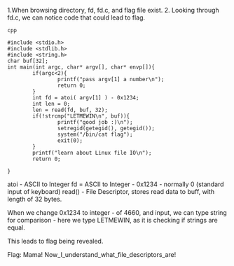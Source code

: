 1.When browsing directory, fd, fd.c, and flag file exist.
2. Looking through fd.c, we can notice code that could lead to flag.


```
cpp

#include <stdio.h>
#include <stdlib.h>
#include <string.h>
char buf[32];
int main(int argc, char* argv[], char* envp[]){
        if(argc<2){
                printf("pass argv[1] a number\n");
                return 0;
        }
        int fd = atoi( argv[1] ) - 0x1234;
        int len = 0;
        len = read(fd, buf, 32);
        if(!strcmp("LETMEWIN\n", buf)){
                printf("good job :)\n");
                setregid(getegid(), getegid());
                system("/bin/cat flag");
                exit(0);
        }
        printf("learn about Linux file IO\n");
        return 0;

}
```

atoi - ASCII to Integer
fd = ASCII to Integer - 0x1234 - normally 0 (standard input of keyboard)
read() - File Descriptor, stores read data to buff, with length of 32 bytes.

When we change 0x1234 to integer - of 4660, and input, we can type string for comparison - here we type LETMEWIN, as it is checking if strings are equal.

This leads to flag being revealed.

Flag: Mama! Now_I_understand_what_file_descriptors_are!
